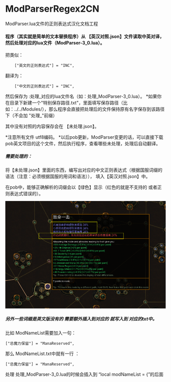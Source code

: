 # ModParserRegex2CN
ModParser.lua文件的正则表达式汉化文档工程


#### 程序（其实就是简单的文本替换程序）从 【英汉对照.json】文件读取中英对译，然后处理对应的lua文件（ModParser-3_0.lua）。


把类似：
```
	["英文的正则表达式"] = "INC",
```
翻译为：
```
	["中文的正则表达式"] = "INC",
```

然后保存为 :处理_对应的lua文件名（如：处理_ModParser-3_0.lua）。
*如果你在目录下新建一个"特别保存路径.txt"，里面填写保存路径（比如：../../Modules/），那么程序会直接把处理后的文件保持原有名字保存到该路径下（不会加 "处理_"前缀）

其中没有对照的内容保存会在 【未处理.json】。


*注意所有文件 utf8编码。
*以后pob更新，ModParser变更的话，可以直接下载pob英文项目的这个文件，然后执行程序，查看哪些未处理，处理后自动翻译。



##### 需要处理的：

将【未处理.json】里面的东西，编写出对应的中文正则表达式（根据国服词缀的语法（注意：必须根据国服的用词和语法）），
填入【英汉对照.json】中。


在pob中，能够正确解析的词缀会以【绿色】显示（红色的就是不支持的 或者正则表达式错误的）。


![image](https://github.com/lucifering/ModParserRegex2CN/blob/master/ScreenShot/showline.png)





##### 另外一些词缀是英文版没有的 需要额外插入到对应的 就写入到 对应的txt中。

比如 ModNameList需要加入一句：
```
["总魔力保留"] = "ManaReserved",
```

那么 ModNameList.txt中就有一行  ：
```
["总魔力保留"] = "ManaReserved",
```
处理 处理_ModParser-3_0.lua的时候会插入到 “local modNameList = {”的后面




